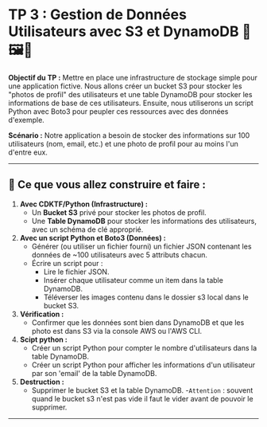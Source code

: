 # TP 3 : Gestion de Données Utilisateurs avec S3 et DynamoDB 👤🖼️💾

**Objectif du TP :** Mettre en place une infrastructure de stockage simple pour une application fictive. Nous allons créer un bucket S3 pour stocker les "photos de profil" des utilisateurs et une table DynamoDB pour stocker les informations de base de ces utilisateurs. Ensuite, nous utiliserons un script Python avec Boto3 pour peupler ces ressources avec des données d'exemple.

**Scénario :** Notre application a besoin de stocker des informations sur 100 utilisateurs (nom, email, etc.) et une photo de profil pour au moins l'un d'entre eux.

---

## 🌟 Ce que vous allez construire et faire :

1.  **Avec CDKTF/Python (Infrastructure) :**
    *   Un **Bucket S3** privé pour stocker les photos de profil.
    *   Une **Table DynamoDB** pour stocker les informations des utilisateurs, avec un schéma de clé approprié.
2.  **Avec un script Python et Boto3 (Données) :**
    *   Générer (ou utiliser un fichier fourni) un fichier JSON contenant les données de ~100 utilisateurs avec 5 attributs chacun.
    *   Écrire un script pour :
        *   Lire le fichier JSON.
        *   Insérer chaque utilisateur comme un item dans la table DynamoDB.
        *   Téléverser les images contenu dans le dossier s3 local  dans le bucket S3.
3.  **Vérification :**
    *   Confirmer que les données sont bien dans DynamoDB et que les photo est dans S3 via la console AWS ou l'AWS CLI.
4.  **Scipt python :**
    *   Créer un script Python pour compter le nombre d'utilisateurs dans la table DynamoDB.
    *   Créer un script Python pour afficher les informations d'un utilisateur par son 'email' de la table DynamoDB.
5.  **Destruction :**
    *   Supprimer le bucket S3 et la table DynamoDB.
    -``Attention`` : souvent quand le bucket s3 n'est pas vide il faut le vider avant de pouvoir le supprimer.


---
